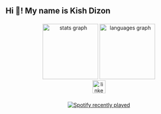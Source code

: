 <h2 align="left">Hi 👋! My name is Kish Dizon</h2>

###

<div align="center">
  <img src="https://github-readme-stats.vercel.app/api?username=Kiizon&hide_title=false&hide_rank=false&show_icons=true&include_all_commits=true&count_private=true&disable_animations=false&theme=dracula&locale=en&hide_border=false" height="150" alt="stats graph"  />
  <img src="https://github-readme-stats.vercel.app/api/top-langs?username=Kiizon&locale=en&hide_title=false&layout=compact&card_width=320&langs_count=5&theme=dracula&hide_border=false" height="150" alt="languages graph"  />
</div>


<div align="center">
  <img src="https://img.shields.io/static/v1?message=LinkedIn&logo=linkedin&label=&color=0077B5&logoColor=white&labelColor=&style=for-the-badge" height="35" alt="linkedin logo"  />
</div>

###

<div align="center">
  <a href="https://open.spotify.com/user/kiizon">
    <img src="https://spotify-recently-played-readme.vercel.app/api?user=kishdd29" alt="Spotify recently played"  />
  </a>
</div>

###
